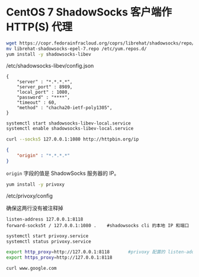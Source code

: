 # CentOS 7 ShadowSocks 客户端作 HTTP(S) 代理

```bash
wget https://copr.fedorainfracloud.org/coprs/librehat/shadowsocks/repo/epel-7/librehat-shadowsocks-epel-7.repo
mv librehat-shadowsocks-epel-7.repo /etc/yum.repos.d/
yum install -y shadowsocks-libev
```

/etc/shadowsocks-libev/config.json

```config
{
    "server" : "*.*.*.*",
    "server_port" : 8989,
    "local_port" : 1080,
    "password" : "****",
    "timeout" : 60,
    "method" : "chacha20-ietf-poly1305",
}
```

```bash
systemctl start shadowsocks-libev-local.service
systemctl enable shadowsocks-libev-local.service
```

```bash
curl --socks5 127.0.0.1:1080 http://httpbin.org/ip
```

```json
{
    "origin" : "*.*.*.*"
}
```

`origin` 字段的值是 ShadowSocks 服务器的 IP。


```bash
yum install -y privoxy
```

/etc/privoxy/config


确保这两行没有被注释掉

```config
listen-address 127.0.0.1:8118
forward-socks5t / 127.0.0.1:1080 .    #shadowsocks cli 的本地 IP 和端口
```

```bash
systemctl start privoxy.service
systemctl status privoxy.service
```


```bash
export http_proxy=http://127.0.0.1:8118       #privoxy 配置的 listen-address
export https_proxy=http://127.0.0.1:8118
```

```bash
curl www.google.com
```
